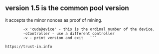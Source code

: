 ## version 1.5 is the common pool version

it accepts the minor nonces as proof of mining.

```        -a 'address' - this is the eth address nonce will be submitted to. use 0 if you do not want to be credited. 
        -x 'cudaDevice' - this is the ordinal number of the device.
        -cController - use a different controller             
        -v - print version and exit   ```

https://trust-in.info 

